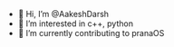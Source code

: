 - 👋 Hi, I’m @AakeshDarsh
- 👀 I’m interested in c++, python
- 💞️ I’m currently contributing to pranaOS

<!---
AakeshDarsh/AakeshDarsh is a ✨ special ✨ repository because its `README.md` (this file) appears on your GitHub profile.
You can click the Preview link to take a look at your changes.
--->
